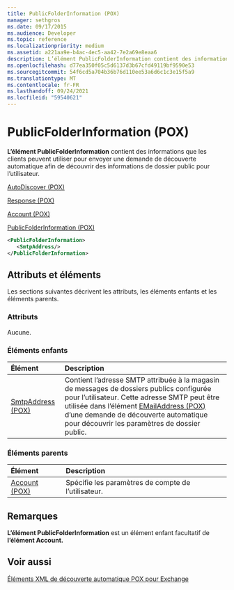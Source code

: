 ```yaml
---
title: PublicFolderInformation (POX)
manager: sethgros
ms.date: 09/17/2015
ms.audience: Developer
ms.topic: reference
ms.localizationpriority: medium
ms.assetid: a221aa9e-b4ac-4ec5-aa42-7e2a69e8eaa6
description: L’élément PublicFolderInformation contient des informations que les clients peuvent utiliser pour envoyer une demande de découverte automatique afin de découvrir des informations de dossier public pour l’utilisateur.
ms.openlocfilehash: d77ea350f05c5d6137d3b67cfd49119bf9590e53
ms.sourcegitcommit: 54f6cd5a704b36b76d110ee53a6d6c1c3e15f5a9
ms.translationtype: MT
ms.contentlocale: fr-FR
ms.lasthandoff: 09/24/2021
ms.locfileid: "59540621"
---
```

# <a name="publicfolderinformation-pox"></a>PublicFolderInformation (POX)

**L’élément PublicFolderInformation** contient des informations que les clients peuvent utiliser pour envoyer une demande de découverte automatique afin de découvrir des informations de dossier public pour l’utilisateur. 
  
[AutoDiscover (POX)](autodiscover-pox.md)
  
[Response (POX)](response-pox.md)
  
[Account (POX)](account-pox.md)
  
[PublicFolderInformation (POX)](publicfolderinformation-pox.md)
  
```XML
<PublicFolderInformation>
   <SmtpAddress/>
</PublicFolderInformation>
```

## <a name="attributes-and-elements"></a>Attributs et éléments

Les sections suivantes décrivent les attributs, les éléments enfants et les éléments parents.
  
### <a name="attributes"></a>Attributs

Aucune.
  
### <a name="child-elements"></a>Éléments enfants

|**Élément**|**Description**|
|:-----|:-----|
|[SmtpAddress (POX)](smtpaddress-pox.md) <br/> |Contient l’adresse SMTP attribuée à la magasin de messages de dossiers publics configurée pour l’utilisateur. Cette adresse SMTP peut être utilisée dans l’élément [EMailAddress (POX)](emailaddress-pox.md) d’une demande de découverte automatique pour découvrir les paramètres de dossier public.  <br/> |
   
### <a name="parent-elements"></a>Éléments parents

|**Élément**|**Description**|
|:-----|:-----|
|[Account (POX)](account-pox.md) <br/> |Spécifie les paramètres de compte de l’utilisateur.  <br/> |
   
## <a name="remarks"></a>Remarques

**L’élément PublicFolderInformation** est un élément enfant facultatif de **l’élément Account.** 
  
## <a name="see-also"></a>Voir aussi



[Éléments XML de découverte automatique POX pour Exchange](pox-autodiscover-xml-elements-for-exchange.md)

